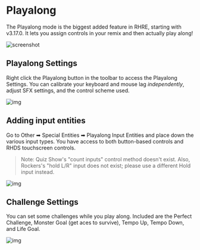 # Playalong

The Playalong mode is the biggest added feature in RHRE, starting with
v3.17.0. It lets you assign controls in your remix and then actually
play along!

![screenshot](https://user-images.githubusercontent.com/6299069/53281123-6cefc700-36d8-11e9-93db-5f80701f70b2.png)

## Playalong Settings
Right click the Playalong button in the toolbar to access the Playalong Settings.
You can calibrate your keyboard and mouse lag *independently*, adjust SFX settings,
and the control scheme used.

![img](https://user-images.githubusercontent.com/6299069/53281059-7462a080-36d7-11e9-910e-49aa270f108e.png)

## Adding input entities
Go to Other ➡ Special Entities ➡ Playalong Input Entities and place down
the various input types. You have access to both button-based controls and
RHDS touchscreen controls.

>Note: Quiz Show's "count inputs" control method doesn't exist. Also, Rockers's 
"hold L/R" input does not exist; please use a different Hold input instead.

![img](https://user-images.githubusercontent.com/6299069/53281035-2d74ab00-36d7-11e9-8ae0-7e91f5b8c542.png)

## Challenge Settings
You can set some challenges while you play along. Included are
the Perfect Challenge, Monster Goal (get aces to survive), Tempo Up, Tempo Down,
and Life Goal.

![img](https://user-images.githubusercontent.com/6299069/53281049-59902c00-36d7-11e9-9636-2e22e5adaed0.png)

